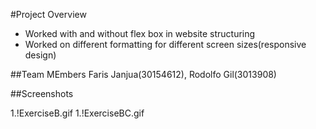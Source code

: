 #Project Overview
- Worked with and without flex box in website structuring 
- Worked on different formatting for different screen sizes(responsive design)


##Team MEmbers
Faris Janjua(30154612), Rodolfo Gil(3013908)


##Screenshots

1.!ExerciseB.gif
1.!ExerciseBC.gif

